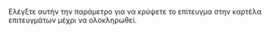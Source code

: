 Ελέγξτε αυτήν την παράμετρο για να κρύψετε το επίτευγμα στην καρτέλα επιτευγμάτων μέχρι να ολοκληρωθεί.